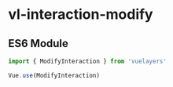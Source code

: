# vl-interaction-modify

## ES6 Module

```javascript
import { ModifyInteraction } from 'vuelayers'

Vue.use(ModifyInteraction)
```
